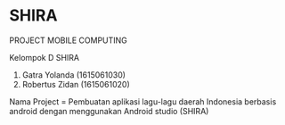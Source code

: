 # SHIRA
PROJECT MOBILE COMPUTING

Kelompok D SHIRA
1. Gatra Yolanda (1615061030)
2. Robertus Zidan (1615061020)

Nama Project =
Pembuatan aplikasi lagu-lagu daerah Indonesia berbasis android dengan menggunakan Android studio (SHIRA)
